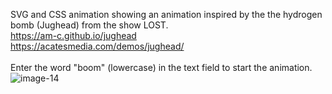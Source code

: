 SVG and CSS animation showing an animation inspired by the the hydrogen bomb (Jughead) from the show LOST. 
<br/>
https://am-c.github.io/jughead <br/>
https://acatesmedia.com/demos/jughead/ <br/>
<br/>
Enter the word "boom" (lowercase) in the text field to start the animation.
![image-14](https://github.com/am-c/jughead/assets/18177197/23661dcf-3f23-4ca7-b16a-d01c9512c962)
